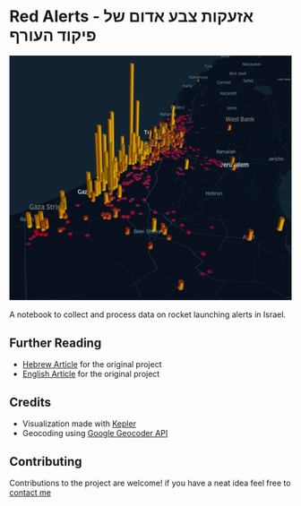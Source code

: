 # Red Alerts - אזעקות צבע אדום של פיקוד העורף

![RedAlertLogo](/RedAlerts.jpg)

A notebook to collect and process data on rocket launching alerts in Israel.

## Further Reading
* [Hebrew Article](https://www.geektime.co.il/data-science-rocket-science/) for the original project
* [English Article](https://towardsdatascience.com/rocket-data-science-d81a4375d5aa) for the original project

## Credits
* Visualization made with [Kepler](https://kepler.gl/)
* Geocoding using [Google Geocoder API](https://developers.google.com/maps/documentation/geocoding/overview)


## Contributing
Contributions to the project are welcome! if you have a neat idea feel free to [contact me](mailto:yoavtepper@gmail.com)
